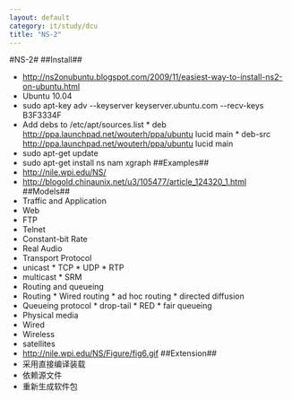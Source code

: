 ```yaml
---
layout: default
category: it/study/dcu
title: "NS-2"
---
```


#NS-2#
##Install##
*  http://ns2onubuntu.blogspot.com/2009/11/easiest-way-to-install-ns2-on-ubuntu.html
*  Ubuntu 10.04
  *  sudo apt-key adv --keyserver keyserver.ubuntu.com --recv-keys B3F3334F
  *  Add debs to /etc/apt/sources.list
    *  deb http://ppa.launchpad.net/wouterh/ppa/ubuntu lucid main
    *  deb-src http://ppa.launchpad.net/wouterh/ppa/ubuntu lucid main
  *  sudo apt-get update
  *  sudo apt-get install ns nam xgraph
##Examples##
*  http://nile.wpi.edu/NS/
*  http://blogold.chinaunix.net/u3/105477/article_124320_1.html
##Models##
*  Traffic and Application
  *  Web
  *  FTP
  *  Telnet
  *  Constant-bit Rate
  *  Real Audio
*  Transport Protocol
  *  unicast
    *  TCP
    *  UDP
    *  RTP
  *  multicast
    *  SRM
*  Routing and queueing
  *  Routing
    *  Wired routing
    *  ad hoc routing
    *  directed diffusion
  *  Queueing protocol
    *  drop-tail
    *  RED
    *  fair queueing
*  Physical media
  *  Wired
  *  Wireless
  *  satellites
*  http://nile.wpi.edu/NS/Figure/fig6.gif
##Extension##
*  采用直接编译装载
  *  依赖源文件
  *  重新生成软件包
